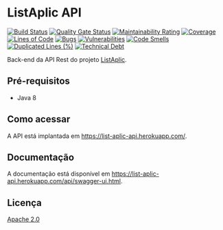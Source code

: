 # ListAplic API

[![Build Status](https://travis-ci.org/ListAplicTeam/list-aplic-api.svg?branch=master)](https://travis-ci.org/ListAplicTeam/list-aplic-api)
[![Quality Gate Status](https://sonarcloud.io/api/project_badges/measure?project=ListAplicTeam_list-aplic-api&metric=alert_status)](https://sonarcloud.io/dashboard?id=ListAplicTeam_list-aplic-api)
[![Maintainability Rating](https://sonarcloud.io/api/project_badges/measure?project=ListAplicTeam_list-aplic-api&metric=sqale_rating)](https://sonarcloud.io/dashboard?id=ListAplicTeam_list-aplic-api)
[![Coverage](https://sonarcloud.io/api/project_badges/measure?project=ListAplicTeam_list-aplic-api&metric=coverage)](https://sonarcloud.io/dashboard?id=ListAplicTeam_list-aplic-api)
[![Lines of Code](https://sonarcloud.io/api/project_badges/measure?project=ListAplicTeam_list-aplic-api&metric=ncloc)](https://sonarcloud.io/dashboard?id=ListAplicTeam_list-aplic-api)
[![Bugs](https://sonarcloud.io/api/project_badges/measure?project=ListAplicTeam_list-aplic-api&metric=bugs)](https://sonarcloud.io/dashboard?id=ListAplicTeam_list-aplic-api)
[![Vulnerabilities](https://sonarcloud.io/api/project_badges/measure?project=ListAplicTeam_list-aplic-api&metric=vulnerabilities)](https://sonarcloud.io/dashboard?id=ListAplicTeam_list-aplic-api)
[![Code Smells](https://sonarcloud.io/api/project_badges/measure?project=ListAplicTeam_list-aplic-api&metric=code_smells)](https://sonarcloud.io/dashboard?id=ListAplicTeam_list-aplic-api)
[![Duplicated Lines (%)](https://sonarcloud.io/api/project_badges/measure?project=ListAplicTeam_list-aplic-api&metric=duplicated_lines_density)](https://sonarcloud.io/dashboard?id=ListAplicTeam_list-aplic-api)
[![Technical Debt](https://sonarcloud.io/api/project_badges/measure?project=ListAplicTeam_list-aplic-api&metric=sqale_index)](https://sonarcloud.io/dashboard?id=ListAplicTeam_list-aplic-api)

Back-end da API Rest do projeto [ListAplic](https://github.com/team-list-aplic/list-aplic-web).

## Pré-requisitos

* Java 8

## Como acessar
A API está implantada em https://list-aplic-api.herokuapp.com/.

## Documentação
A documentação está disponível em https://list-aplic-api.herokuapp.com/api/swagger-ui.html.

## Licença
[Apache 2.0](LICENSE)
